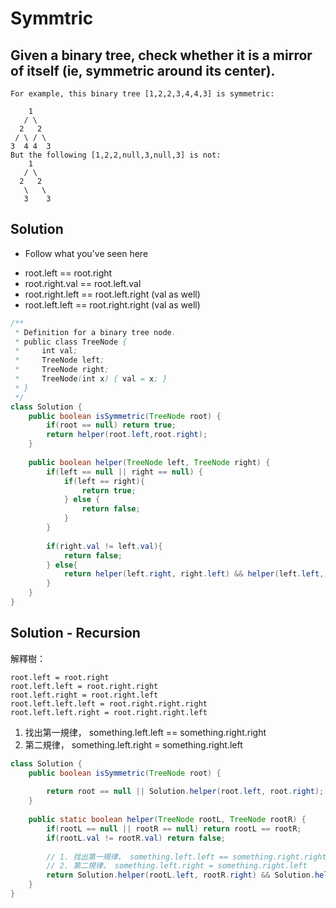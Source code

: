 # Symmtric

## Given a binary tree, check whether it is a mirror of itself (ie, symmetric around its center).

```
For example, this binary tree [1,2,2,3,4,4,3] is symmetric:

    1
   / \
  2   2
 / \ / \
3  4 4  3
But the following [1,2,2,null,3,null,3] is not:
    1
   / \
  2   2
   \   \
   3    3
```

## Solution
- Follow what you've seen here
* root.left == root.right
* root.right.val == root.left.val
* root.right.left == root.left.right (val as well)
* root.left.left == root.right.right (val as well)

```java
/**
 * Definition for a binary tree node.
 * public class TreeNode {
 *     int val;
 *     TreeNode left;
 *     TreeNode right;
 *     TreeNode(int x) { val = x; }
 * }
 */
class Solution {
    public boolean isSymmetric(TreeNode root) {
        if(root == null) return true;
        return helper(root.left,root.right);
    }
    
    public boolean helper(TreeNode left, TreeNode right) {
        if(left == null || right == null) {
            if(left == right){
                return true;
            } else {
                return false;
            }
        }
            
        if(right.val != left.val){
            return false;
        } else{
            return helper(left.right, right.left) && helper(left.left, right.right);
        }
    }
}

```

## Solution - Recursion
解釋樹：
```
root.left = root.right
root.left.left = root.right.right
root.left.right = root.right.left
root.left.left.left = root.right.right.right
root.left.left.right = root.right.right.left
```

1. 找出第一規律， something.left.left == something.right.right
2. 第二規律， something.left.right = something.right.left

```java
class Solution {
    public boolean isSymmetric(TreeNode root) {
        
        return root == null || Solution.helper(root.left, root.right);
    }
    
    public static boolean helper(TreeNode rootL, TreeNode rootR) {
        if(rootL == null || rootR == null) return rootL == rootR;
        if(rootL.val != rootR.val) return false;
        
        // 1. 找出第一規律， something.left.left == something.right.right
        // 2. 第二規律， something.left.right = something.right.left
        return Solution.helper(rootL.left, rootR.right) && Solution.helper(rootL.right, rootR.left);
    }
}
```